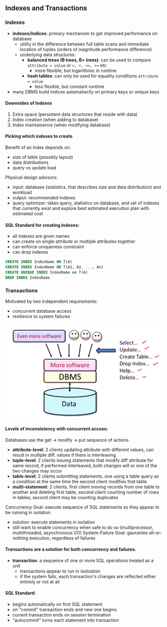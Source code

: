 
## Indexes and Transactions

### Indexes
- **indexes/indices**: primary mechanism to get improved performance on database
  - utility in the difference between full table scans and immediate location of tuples (orders of magnitude performance difference)
  - underlying data structures: 
    - **balanced trees (B trees, B+ trees)**: can be used to compare ```attribute = value``` or ```<, >, <=, >=``` etc
      - more flexible, but logarithmic in runtime
    - **hash tables**: can only be used for equailty conditions ```attribute = value```
      - less flexible, but constant runtime
- many DBMS build indices automatiaclly on primary keys or unique keys

#### Downsides of Indexes
1. Extra space (persistent data structures that reside with data)
2. Index creation (when adding to database)
3. Index maintainence (when modifying database) 

#### Picking which indexes to create
Benefit of an index depends on:
- size of table (possibly layout)
- data distributions
- query vs update load 

Physical design advisors:
- input: database (statistics, that describes size and data distribution) and workload
- output: recommended indexes
- query optimizer: takes query, statistics on database, and set of indexes that currently exist and explore best estimated execution plan with estimated cost

#### SQL Standard for creating indexes:
- all indexes are given names
- can create on single attribute or multiple attributes together
- can enforce uniqueness constraint 
- can drop indexes

```sql
CREATE INDEX IndexName ON T(A)
CREATE INDEX IndexName ON T(A1, A2, ..., An)
CREATE UNIQUE INDEX IndexName on T(A)
DROP INDEX IndexName
```

### Transactions
Motivated by two independent requirements:
- concurrent database access
- resilience to system failures

![alt text](https://github.com/janessatran/til/blob/master/Databases/img/database%20structure.PNG "db")

#### Levels of inconsistency with concurrent access: 
Databases use the get -> modify -> put sequence of actions
- **attribute-level**: 2 clients updating attribute with different values, can result in multiple diff. values if there is interleaving 
- **tuple-level**: 2 clients issuing statements that modify diff attribute for same record, if performed interleaved, both changes will or one of the two changes may occur 
- **table-level**: 2 clients submitting statements, one using a table query as a condition at the same time the second client modifies that table
- **multi-statement**: 2 clients, first client moving records from one table to another and deleting first table, second client counting number of rows in tables; second client may be counting duplicates

Concurrency Goal: execute sequence of SQL statements so they appear to be running in isolation 
- solution: execute statements in isolation
- still want to enable concurrency when safe to do so (multiprocessor, multithreaded, asynchronous I/O)
System-Failure Goal: gaurantee all-or-nothing execution, regardless of failures


#### Transactions are a solution for both concurrency and failures. 
- **transaction**: a sequence of one or more SQL operations treated as a unit
  - transactions appear to run in isoloation
  - if the system fails, each transaction's changes are reflected either entirely or not at all
  
#### SQL Standard:
- begins automatically on first SQL statement
- on "commit" transaction ends and new one begins
- current transaction ends on session termination
- "autocommit" turns each statement into transaction


